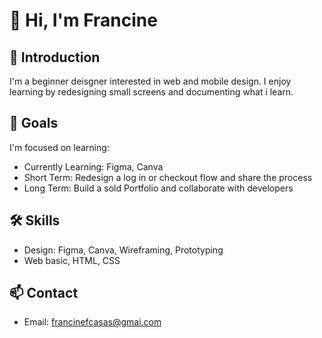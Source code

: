 # 👋 Hi, I'm Francine

## 🌱 Introduction
I'm a beginner deisgner interested in web and mobile design. I enjoy learning by redesigning small screens and documenting what i learn.

## 🎯 Goals
I'm focused on learning:
- Currently Learning: Figma, Canva
- Short Term: Redesign a log in or checkout flow and share the process
- Long Term: Build a sold Portfolio and collaborate with developers

## 🛠️ Skills
- Design: Figma, Canva, Wireframing, Prototyping
- Web basic, HTML, CSS

## 📫 Contact
- Email: francinefcasas@gmai.com



